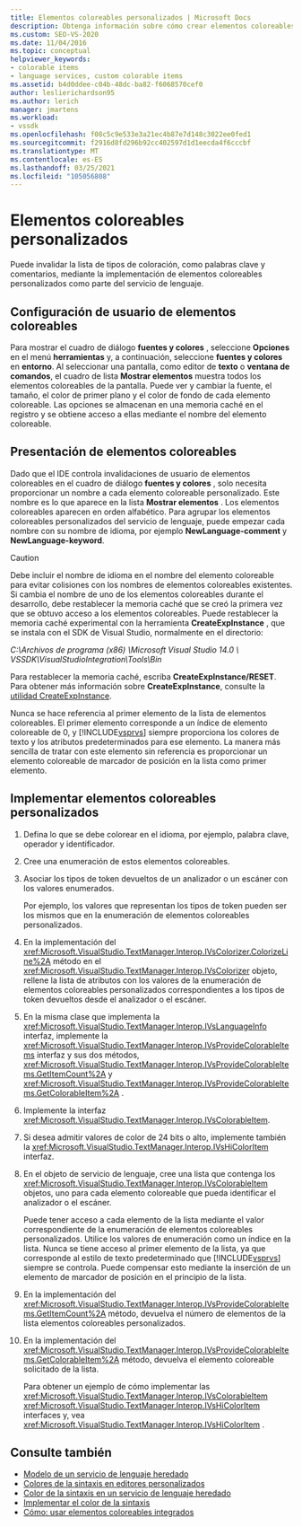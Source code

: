 ```yaml
---
title: Elementos coloreables personalizados | Microsoft Docs
description: Obtenga información sobre cómo crear elementos coloreables personalizados como parte de un servicio de lenguaje invalidando elementos en el cuadro de diálogo fuentes y colores, como palabras clave y comentarios.
ms.custom: SEO-VS-2020
ms.date: 11/04/2016
ms.topic: conceptual
helpviewer_keywords:
- colorable items
- language services, custom colorable items
ms.assetid: b4d0ddee-c04b-48dc-ba82-f6068570cef0
author: leslierichardson95
ms.author: lerich
manager: jmartens
ms.workload:
- vssdk
ms.openlocfilehash: f08c5c9e533e3a21ec4b87e7d148c3022ee0fed1
ms.sourcegitcommit: f2916d8fd296b92cc402597d1d1eecda4f6cccbf
ms.translationtype: MT
ms.contentlocale: es-ES
ms.lasthandoff: 03/25/2021
ms.locfileid: "105056808"
---
```

# <a name="custom-colorable-items"></a>Elementos coloreables personalizados
Puede invalidar la lista de tipos de coloración, como palabras clave y comentarios, mediante la implementación de elementos coloreables personalizados como parte del servicio de lenguaje.

## <a name="user-settings-of-colorable-items"></a>Configuración de usuario de elementos coloreables
 Para mostrar el cuadro de diálogo **fuentes y colores** , seleccione **Opciones** en el menú **herramientas** y, a continuación, seleccione **fuentes y colores** en **entorno**. Al seleccionar una pantalla, como editor de **texto** o **ventana de comandos**, el cuadro de lista **Mostrar elementos** muestra todos los elementos coloreables de la pantalla. Puede ver y cambiar la fuente, el tamaño, el color de primer plano y el color de fondo de cada elemento coloreable. Las opciones se almacenan en una memoria caché en el registro y se obtiene acceso a ellas mediante el nombre del elemento coloreable.

## <a name="presentation-of-colorable-items"></a>Presentación de elementos coloreables
 Dado que el IDE controla invalidaciones de usuario de elementos coloreables en el cuadro de diálogo **fuentes y colores** , solo necesita proporcionar un nombre a cada elemento coloreable personalizado. Este nombre es lo que aparece en la lista **Mostrar elementos** . Los elementos coloreables aparecen en orden alfabético. Para agrupar los elementos coloreables personalizados del servicio de lenguaje, puede empezar cada nombre con su nombre de idioma, por ejemplo **NewLanguage-comment** y **NewLanguage-keyword**.

> [!CAUTION]
> Debe incluir el nombre de idioma en el nombre del elemento coloreable para evitar colisiones con los nombres de elementos coloreables existentes. Si cambia el nombre de uno de los elementos coloreables durante el desarrollo, debe restablecer la memoria caché que se creó la primera vez que se obtuvo acceso a los elementos coloreables. Puede restablecer la memoria caché experimental con la herramienta **CreateExpInstance** , que se instala con el SDK de Visual Studio, normalmente en el directorio:
>
> *C:\Archivos de programa (x86) \Microsoft Visual Studio 14.0 \ VSSDK\VisualStudioIntegration\Tools\Bin*
>
> Para restablecer la memoria caché, escriba **CreateExpInstance/RESET**. Para obtener más información sobre **CreateExpInstance**, consulte la [utilidad CreateExpInstance](../../extensibility/internals/createexpinstance-utility.md).

 Nunca se hace referencia al primer elemento de la lista de elementos coloreables. El primer elemento corresponde a un índice de elemento coloreable de 0, y [!INCLUDE[vsprvs](../../code-quality/includes/vsprvs_md.md)] siempre proporciona los colores de texto y los atributos predeterminados para ese elemento. La manera más sencilla de tratar con este elemento sin referencia es proporcionar un elemento coloreable de marcador de posición en la lista como primer elemento.

## <a name="implement-custom-colorable-items"></a>Implementar elementos coloreables personalizados

1. Defina lo que se debe colorear en el idioma, por ejemplo, palabra clave, operador y identificador.

2. Cree una enumeración de estos elementos coloreables.

3. Asociar los tipos de token devueltos de un analizador o un escáner con los valores enumerados.

    Por ejemplo, los valores que representan los tipos de token pueden ser los mismos que en la enumeración de elementos coloreables personalizados.

4. En la implementación del <xref:Microsoft.VisualStudio.TextManager.Interop.IVsColorizer.ColorizeLine%2A> método en el <xref:Microsoft.VisualStudio.TextManager.Interop.IVsColorizer> objeto, rellene la lista de atributos con los valores de la enumeración de elementos coloreables personalizados correspondientes a los tipos de token devueltos desde el analizador o el escáner.

5. En la misma clase que implementa la <xref:Microsoft.VisualStudio.TextManager.Interop.IVsLanguageInfo> interfaz, implemente la <xref:Microsoft.VisualStudio.TextManager.Interop.IVsProvideColorableItems> interfaz y sus dos métodos, <xref:Microsoft.VisualStudio.TextManager.Interop.IVsProvideColorableItems.GetItemCount%2A> y <xref:Microsoft.VisualStudio.TextManager.Interop.IVsProvideColorableItems.GetColorableItem%2A> .

6. Implemente la interfaz <xref:Microsoft.VisualStudio.TextManager.Interop.IVsColorableItem>.

7. Si desea admitir valores de color de 24 bits o alto, implemente también la <xref:Microsoft.VisualStudio.TextManager.Interop.IVsHiColorItem> interfaz.

8. En el objeto de servicio de lenguaje, cree una lista que contenga los <xref:Microsoft.VisualStudio.TextManager.Interop.IVsColorableItem> objetos, uno para cada elemento coloreable que pueda identificar el analizador o el escáner.

    Puede tener acceso a cada elemento de la lista mediante el valor correspondiente de la enumeración de elementos coloreables personalizados. Utilice los valores de enumeración como un índice en la lista. Nunca se tiene acceso al primer elemento de la lista, ya que corresponde al estilo de texto predeterminado que [!INCLUDE[vsprvs](../../code-quality/includes/vsprvs_md.md)] siempre se controla. Puede compensar esto mediante la inserción de un elemento de marcador de posición en el principio de la lista.

9. En la implementación del <xref:Microsoft.VisualStudio.TextManager.Interop.IVsProvideColorableItems.GetItemCount%2A> método, devuelva el número de elementos de la lista elementos coloreables personalizados.

10. En la implementación del <xref:Microsoft.VisualStudio.TextManager.Interop.IVsProvideColorableItems.GetColorableItem%2A> método, devuelva el elemento coloreable solicitado de la lista.

    Para obtener un ejemplo de cómo implementar las <xref:Microsoft.VisualStudio.TextManager.Interop.IVsColorableItem> <xref:Microsoft.VisualStudio.TextManager.Interop.IVsHiColorItem> interfaces y, vea <xref:Microsoft.VisualStudio.TextManager.Interop.IVsHiColorItem> .

## <a name="see-also"></a>Consulte también
- [Modelo de un servicio de lenguaje heredado](../../extensibility/internals/model-of-a-legacy-language-service.md)
- [Colores de la sintaxis en editores personalizados](../../extensibility/syntax-coloring-in-custom-editors.md)
- [Color de la sintaxis en un servicio de lenguaje heredado](../../extensibility/internals/syntax-coloring-in-a-legacy-language-service.md)
- [Implementar el color de la sintaxis](../../extensibility/internals/implementing-syntax-coloring.md)
- [Cómo: usar elementos coloreables integrados](../../extensibility/internals/how-to-use-built-in-colorable-items.md)
